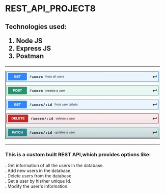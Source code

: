 # REST_API_PROJECT8

<h2>
Technologies used:

1) Node JS
2) Express JS
3) Postman
  
</h2>
<hr>

<p align="center">
  <img src="REST_API_pic.jpg"/>
</p>

<hr>

<h3>This is a custom built REST API,which provides options like:</h3>

. Get information of all the users in the database. <br>
. Add new users in the database. <br>
. Delete users from the database. <br>
. Get a user by his/her unique Id. <br>
. Modify the user's information. <br>
